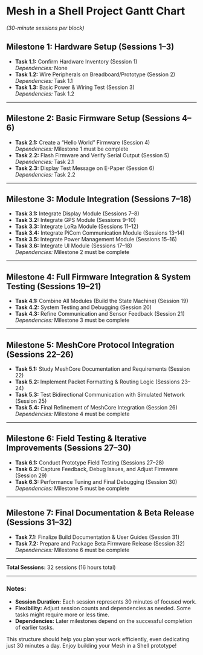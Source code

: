 # Mesh in a Shell Project Gantt Chart  
*(30-minute sessions per block)*

## Milestone 1: Hardware Setup (Sessions 1–3)
- **Task 1.1:** Confirm Hardware Inventory (Session 1)  
  _Dependencies:_ None
- **Task 1.2:** Wire Peripherals on Breadboard/Prototype (Session 2)  
  _Dependencies:_ Task 1.1
- **Task 1.3:** Basic Power & Wiring Test (Session 3)  
  _Dependencies:_ Task 1.2

---

## Milestone 2: Basic Firmware Setup (Sessions 4–6)
- **Task 2.1:** Create a “Hello World” Firmware (Session 4)  
  _Dependencies:_ Milestone 1 must be complete
- **Task 2.2:** Flash Firmware and Verify Serial Output (Session 5)  
  _Dependencies:_ Task 2.1
- **Task 2.3:** Display Test Message on E-Paper (Session 6)  
  _Dependencies:_ Task 2.2

---

## Milestone 3: Module Integration (Sessions 7–18)
- **Task 3.1:** Integrate Display Module (Sessions 7–8)  
- **Task 3.2:** Integrate GPS Module (Sessions 9–10)  
- **Task 3.3:** Integrate LoRa Module (Sessions 11–12)  
- **Task 3.4:** Integrate PiCom Communication Module (Sessions 13–14)  
- **Task 3.5:** Integrate Power Management Module (Sessions 15–16)  
- **Task 3.6:** Integrate UI Module (Sessions 17–18)  
  _Dependencies:_ Milestone 2 must be complete

---

## Milestone 4: Full Firmware Integration & System Testing (Sessions 19–21)
- **Task 4.1:** Combine All Modules (Build the State Machine) (Session 19)  
- **Task 4.2:** System Testing and Debugging (Session 20)  
- **Task 4.3:** Refine Communication and Sensor Feedback (Session 21)  
  _Dependencies:_ Milestone 3 must be complete

---

## Milestone 5: MeshCore Protocol Integration (Sessions 22–26)
- **Task 5.1:** Study MeshCore Documentation and Requirements (Session 22)  
- **Task 5.2:** Implement Packet Formatting & Routing Logic (Sessions 23–24)  
- **Task 5.3:** Test Bidirectional Communication with Simulated Network (Session 25)  
- **Task 5.4:** Final Refinement of MeshCore Integration (Session 26)  
  _Dependencies:_ Milestone 4 must be complete

---

## Milestone 6: Field Testing & Iterative Improvements (Sessions 27–30)
- **Task 6.1:** Conduct Prototype Field Testing (Sessions 27–28)  
- **Task 6.2:** Capture Feedback, Debug Issues, and Adjust Firmware (Session 29)  
- **Task 6.3:** Performance Tuning and Final Debugging (Session 30)  
  _Dependencies:_ Milestone 5 must be complete

---

## Milestone 7: Final Documentation & Beta Release (Sessions 31–32)
- **Task 7.1:** Finalize Build Documentation & User Guides (Session 31)  
- **Task 7.2:** Prepare and Package Beta Firmware Release (Session 32)  
  _Dependencies:_ Milestone 6 must be complete

---

**Total Sessions:** 32 sessions (16 hours total)

---

### Notes:
- **Session Duration:** Each session represents 30 minutes of focused work.
- **Flexibility:** Adjust session counts and dependencies as needed. Some tasks might require more or less time.
- **Dependencies:** Later milestones depend on the successful completion of earlier tasks.

This structure should help you plan your work efficiently, even dedicating just 30 minutes a day. Enjoy building your Mesh in a Shell prototype!
